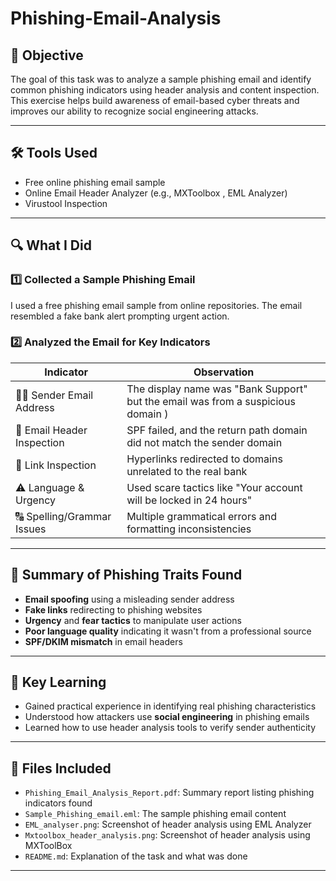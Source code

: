#  Phishing-Email-Analysis

## 🎯 Objective
The goal of this task was to analyze a sample phishing email and identify common phishing indicators using header analysis and content inspection. This exercise helps build awareness of email-based cyber threats and improves our ability to recognize social engineering attacks.

---

## 🛠 Tools Used
- Free online phishing email sample
- Online Email Header Analyzer (e.g., MXToolbox , EML Analyzer)
- Virustool Inspection

---

## 🔍 What I Did

### 1️⃣ Collected a Sample Phishing Email
I used a free phishing email sample from online repositories. The email resembled a fake bank alert prompting urgent action.

### 2️⃣ Analyzed the Email for Key Indicators

| Indicator                      | Observation                                                                 |
|-------------------------------|------------------------------------------------------------------------------|
| 🧑‍💻 Sender Email Address      | The display name was "Bank Support" but the email was from a suspicious domain ) |
| 🪪 Email Header Inspection     | SPF failed, and the return path domain did not match the sender domain     |
| 🔗 Link Inspection             | Hyperlinks redirected to domains unrelated to the real bank  |
| ⚠️ Language & Urgency          | Used scare tactics like "Your account will be locked in 24 hours"          |
| 🔠 Spelling/Grammar Issues     | Multiple grammatical errors and formatting inconsistencies                  |

---

## 🚨 Summary of Phishing Traits Found
- **Email spoofing** using a misleading sender address
- **Fake links** redirecting to phishing websites
- **Urgency** and **fear tactics** to manipulate user actions
- **Poor language quality** indicating it wasn't from a professional source
- **SPF/DKIM mismatch** in email headers

---

## 🧠 Key Learning
- Gained practical experience in identifying real phishing characteristics
- Understood how attackers use **social engineering** in phishing emails
- Learned how to use header analysis tools to verify sender authenticity

---

## 📁 Files Included
- `Phishing_Email_Analysis_Report.pdf`: Summary report listing phishing indicators found
- `Sample_Phishing_email.eml`: The sample phishing email content
- `EML_analyser.png`: Screenshot of header analysis using EML Analyzer
- `Mxtoolbox_header_analysis.png`: Screenshot of header analysis using MXToolBox
- `README.md`: Explanation of the task and what was done

---
